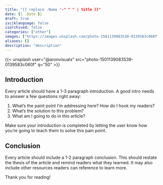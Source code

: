 ```yaml
---
title: "{{ replace .Name "-" " " | title }}"
date: {{ .Date }}
draft: true
iscjklanguage: false
isarchived: false
categories: ["other"]
images: ["https://images.unsplash.com/photo-1501139083538-0139583c060f?w=1920&q=50"]
aliases: []
description: "description"
---
```


{{< unsplash user="@aronvisuals" src="photo-1501139083538-0139583c060f" q="50" >}}

## Introduction

Every article should have a 1-3 paragraph introduction. A good intro needs to answer a few questions right away:

1. What’s the paint point I’m addressing here? How do I hook my readers?
2. What’s the solution to this problem?
3. What am I going to do in this article?

Make sure your introduction is completed by letting the user know how you’re going to teach them to solve this pain point.

## Conclusion

Every article should include a 1-2 paragraph conclusion. This should restate the thesis of the article and remind readers what they learned. It may also include other resources readers can reference to learn more.

Thank you for reading!
